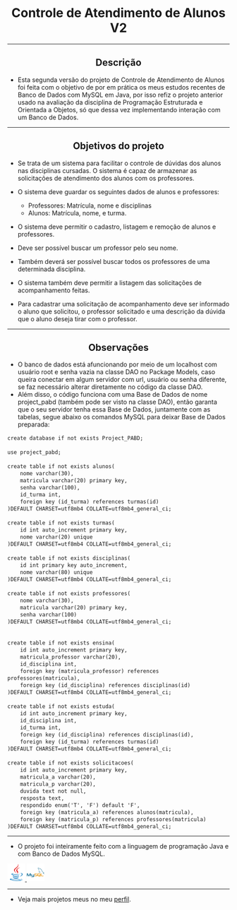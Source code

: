 <h1 align="center">Controle de Atendimento de Alunos V2</h1>

---
<h2 align="center">Descrição</h2>

- Esta segunda versão do projeto de Controle de Atendimento de Alunos foi feita com o objetivo de por em prática os meus estudos recentes de Banco de Dados com MySQL em Java, por isso refiz o projeto anterior usado na avaliação da disciplina de Programação Estruturada e Orientada a Objetos, só que dessa vez implementando interação com um Banco de Dados.

---
<h2 align="center">Objetivos do projeto</h2>

- Se trata de um sistema para facilitar o controle de dúvidas dos alunos nas disciplinas cursadas. O sistema é capaz de armazenar as solicitações de atendimento dos alunos com os professores.

- O sistema deve guardar os seguintes dados de alunos e professores:
    - Professores: Matrícula, nome e disciplinas
    - Alunos: Matrícula, nome, e turma.

- O sistema deve permitir o cadastro, listagem e remoção de alunos e professores. 

- Deve ser possível buscar um professor pelo seu nome.

- Também deverá ser possível buscar todos os professores de uma determinada disciplina.

- O sistema também deve permitir a listagem das solicitações de acompanhamento feitas.

- Para cadastrar uma solicitação de acompanhamento deve ser informado o aluno que solicitou, o professor solicitado e uma descrição da dúvida que o aluno deseja tirar com o professor.

---
<h2 align="center">Observações</h2>

- O banco de dados está afuncionando por meio de um localhost com usuário root e senha vazia na classe DAO no Package Models, caso queira conectar em algum servidor com url, usuário ou senha diferente, se faz necessário alterar diretamente no código da classe DAO.
- Além disso, o código funciona com uma Base de Dados de nome project_pabd (também pode ser visto na classe DAO), então garanta que o seu servidor tenha essa Base de Dados, juntamente com as tabelas, segue abaixo os comandos MySQL para deixar Base de Dados preparada:

```
create database if not exists Project_PABD;

use project_pabd;

create table if not exists alunos(
	nome varchar(30),
    matricula varchar(20) primary key,
    senha varchar(100),
    id_turma int,
    foreign key (id_turma) references turmas(id)
)DEFAULT CHARSET=utf8mb4 COLLATE=utf8mb4_general_ci;

create table if not exists turmas(
	id int auto_increment primary key,
    nome varchar(20) unique
)DEFAULT CHARSET=utf8mb4 COLLATE=utf8mb4_general_ci;

create table if not exists disciplinas(
	id int primary key auto_increment,
    nome varchar(80) unique
)DEFAULT CHARSET=utf8mb4 COLLATE=utf8mb4_general_ci;

create table if not exists professores(
	nome varchar(30),
    matricula varchar(20) primary key,
    senha varchar(100)
)DEFAULT CHARSET=utf8mb4 COLLATE=utf8mb4_general_ci;


create table if not exists ensina(
	id int auto_increment primary key,
    matricula_professor varchar(20),
    id_disciplina int,
    foreign key (matricula_professor) references professores(matricula),
    foreign key (id_disciplina) references disciplinas(id)
)DEFAULT CHARSET=utf8mb4 COLLATE=utf8mb4_general_ci;

create table if not exists estuda(
	id int auto_increment primary key,
    id_disciplina int,
    id_turma int,
    foreign key (id_disciplina) references disciplinas(id),
    foreign key (id_turma) references turmas(id)
)DEFAULT CHARSET=utf8mb4 COLLATE=utf8mb4_general_ci;

create table if not exists solicitacoes(
	id int auto_increment primary key,
    matricula_a varchar(20),
    matricula_p varchar(20),
    duvida text not null,
    resposta text,
    respondido enum('T', 'F') default 'F',
    foreign key (matricula_a) references alunos(matricula),
    foreign key (matricula_p) references professores(matricula)
)DEFAULT CHARSET=utf8mb4 COLLATE=utf8mb4_general_ci;

```
---
- O projeto foi inteiramente feito com a linguagem de programação Java e com Banco de Dados MySQL.

<a href="https://www.java.com" target="_blank" rel="noreferrer"> <img src="https://raw.githubusercontent.com/devicons/devicon/master/icons/java/java-original.svg" alt="java" width="40" height="40"/> </a>
<a href="https://www.mysql.com/" target="_blank" rel="noreferrer"> <img src="https://raw.githubusercontent.com/devicons/devicon/master/icons/mysql/mysql-original-wordmark.svg" alt="mysql" width="40" height="40"/> </a> 

---
* Veja mais projetos meus no meu [perfil](https://github.com/Thales-Rangel).